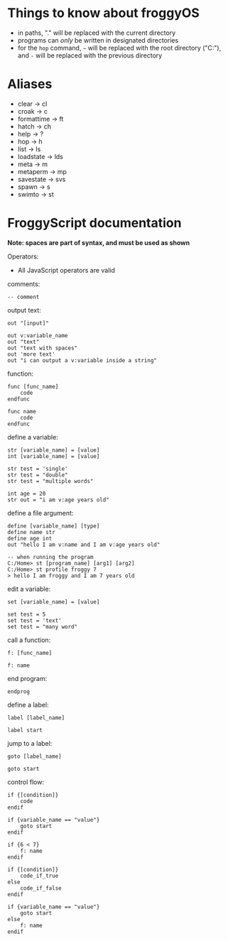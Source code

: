 
# Things to know about froggyOS

 * in paths, "." will be replaced with the current directory
 * programs can *only* be written in designated directories
 * for the `hop` command, `~` will be replaced with the root directory ("C:"), and `-` will be replaced with the previous directory

# Aliases

 * clear -> cl
 * croak -> c
 * formattime -> ft
 * hatch -> ch
 * help -> ?
 * hop -> h
 * list -> ls
 * loadstate -> lds
 * meta -> m
 * metaperm -> mp
 * savestate -> svs
 * spawn -> s
 * swimto -> st

# FroggyScript documentation
**Note: spaces are part of syntax, and must be used as shown**

Operators:
* All JavaScript operators are valid

comments:
```
-- comment
```

output text:
```
out "[input]"

out v:variable_name
out "text"
out "text with spaces"
out 'more text'
out "i can output a v:variable inside a string"
```

function:
```
func [func_name]
    code
endfunc

func name
    code
endfunc
```

define a variable:
```
str [variable_name] = [value]
int [variable_name] = [value]

str test = 'single'
str test = "double"
str test = "multiple words"

int age = 20
str out = "i am v:age years old"
```

define a file argument:
```
define [variable_name] [type]
define name str
define age int
out "hello I am v:name and I am v:age years old"

-- when running the program
C:/Home> st [program_name] [arg1] [arg2]
C:/Home> st profile froggy 7
> hello I am froggy and I am 7 years old
```

edit a variable:
```
set [variable_name] = [value]

set test = 5
set test = 'text'
set test = "many word"
```

call a function:
```
f: [func_name]

f: name
```

end program:
```
endprog
```

define a label:
```
label [label_name]

label start
```

jump to a label:
```
goto [label_name]

goto start
```
control flow:
```
if {[condition]}
    code
endif

if {variable_name == "value"}
    goto start
endif

if {6 < 7} 
    f: name
endif

if {[condition]}
    code_if_true
else
    code_if_false
endif

if {variable_name == "value"}
    goto start
else
    f: name
endif
```
